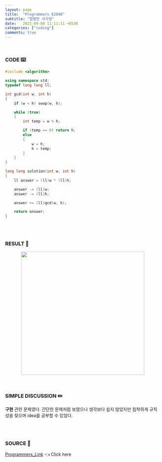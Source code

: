 ```yaml
---
layout: page
title:  "Programmers 62048"
subtitle: "멀쩡한 사각형"
date:   2021-09-08 11:11:11 +0530
categories: ["coding"]
comments: true
---
```


<br>

### CODE ⌨️

```c++
#include <algorithm>

using namespace std;
typedef long long ll;

int gcd(int w, int h)
{
	if (w < h) swap(w, h);

	while (true)
	{
		int temp = w % h;

		if (temp == 0) return h;
		else
		{
			w = h;
			h = temp;
		}
	}
}

long long solution(int w, int h)
{
	ll answer = (ll)w * (ll)h;

	answer -= (ll)w;
	answer -= (ll)h;

	answer += (ll)gcd(w, h);

	return answer;
}
```  

<br>
<br>

### RESULT 💛

<img src="{{ '/assets/programmers/p62048r.jpg' }}" style="width: 400px; height: auto; margin-left: auto; margin-right: auto; display: block;">  

<br>
<br>

### SIMPLE DISCUSSION ✏️

**구현** 관련 문제였다. 간단한 문제처럼 보였으나 생각보다 쉽지 않았지만 침착하게 규칙성을 찾으며 idea를 공부할 수 있었다.  

<br>
<br>

### SOURCE 💎

[Programmers_Link][link] 👈 Click here  

<br>

<script src="https://utteranc.es/client.js"
        repo="DCherish/DCherish.github.io"
        issue-term="pathname"
        theme="boxy-light"
        crossorigin="anonymous"
        async>
</script>

[link]: https://programmers.co.kr/learn/courses/30/lessons/62048